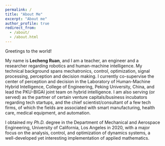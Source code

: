 ```yaml
---
permalink: /
title: "About Me"
excerpt: "About me"
author_profile: true
redirect_from: 
  - /about/
  - /about.html
---
```


Greetings to the world! 

My name is **Lecheng Ruan**, and I am a teacher, an engineer and a researcher regarding robotics and human-machine intelligence. My technical background spans mechatronics, control, optimization, signal processing, perception and decision making. I currently co-supervise the center of perception and decision in the Laboratory of Human-Machine Hybrid Intelligence, College of Engineering, Peking University, China, and lead the PKU-BIGAI joint team on hybrid intelligence. I am also serving (or served) as the partner of certain venture capitals/business incubators regarding tech startups, and the chief scientist/consultant of a few tech firms, of which the fields are associated with smart manufacturing, health care, medical equipment, and automation.

I obtained my *Ph.D.* degree in the Department of Mechanical and Aerospace Engineering, University of California, Los Angeles in 2020, with a major focus on the analysis, control, and optimization of dynamics systems, a well-developed yet interesting implementation of applied mathematics.






